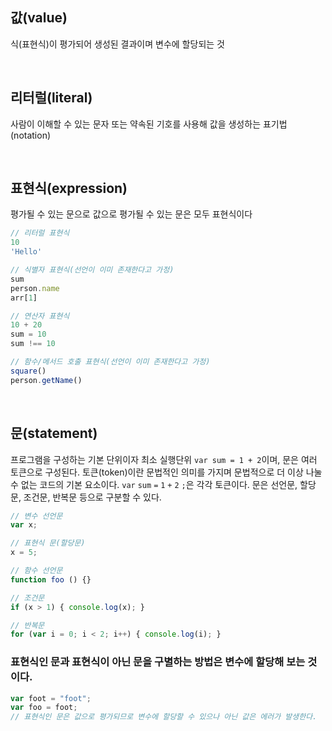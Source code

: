 ## 값(value)
식(표현식)이 평가되어 생성된 결과이며 변수에 할당되는 것


<br/>


## 리터럴(literal)
사람이 이해할 수 있는 문자 또는 약속된 기호를 사용해 값을 생성하는 표기법(notation)


<br/>


## 표현식(expression)
평가될 수 있는 문으로 값으로 평가될 수 있는 문은 모두 표현식이다
```javascript
// 리터럴 표현식
10
'Hello'

// 식별자 표현식(선언이 이미 존재한다고 가정)
sum
person.name
arr[1]

// 연산자 표현식
10 + 20
sum = 10
sum !== 10

// 함수/메서드 호출 표현식(선언이 이미 존재한다고 가정)
square()
person.getName()
```


<br/>


## 문(statement)
프로그램을 구성하는 기본 단위이자 최소 실행단위 `var sum = 1 + 2`이며, 문은 여러 토큰으로 구성된다. 토큰(token)이란 문법적인 의미를 가지며 문법적으로 더 이상 나눌 수 없는 코드의 기본 요소이다.
`var` `sum` `=` `1` `+` `2` `;`은 각각 토큰이다. 문은 선언문, 할당문, 조건문, 반복문 등으로 구분할 수 있다.
```javascript
// 변수 선언문
var x;

// 표현식 문(할당문)
x = 5;

// 함수 선언문
function foo () {}

// 조건문
if (x > 1) { console.log(x); }

// 반복문
for (var i = 0; i < 2; i++) { console.log(i); }
```

### 표현식인 문과 표현식이 아닌 문을 구별하는 방법은 변수에 할당해 보는 것이다.
```javascript
var foot = "foot";
var foo = foot;
// 표현식인 문은 값으로 평가되므로 변수에 할당할 수 있으나 아닌 값은 에러가 발생한다.
```




